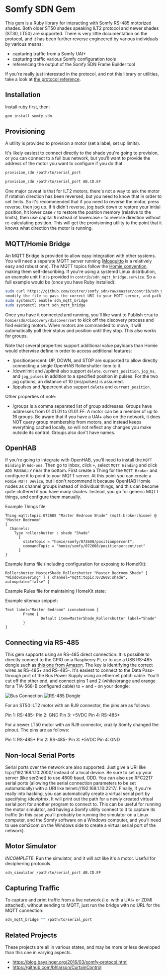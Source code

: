 # Somfy SDN Gem

This gem is a Ruby library for interacting with Somfy RS-485 motorized shades.
Both older ST50 shades speaking ILT2 protocol and newer shades (ST30, LT50)
are supported. There is very little documentation on the protocol, and it has
been further reverse engineered by various individuals by various means:
 * capturing traffic from a Somfy UAI+
 * capturing traffic various Somfy configuration tools
 * referencing the output of the Somfy SDN Frame Builder tool

If you're really just interested in the protocol, and not this library or
utilities, take a look at [the protocol reference](doc/protocol.md).

## Installation

Install ruby first, then:

```sh
gem install somfy_sdn
```

## Provisioning

A utility is provided to provision a motor (set a label, set up limits).

It's likely easiest to connect directly to the shade you're going to provision,
or you can connect to a full bus network, but you'll want to provide the address
of the motor you want to configure if you do that.

```sh
provision_sdn /path/to/serial_port
```

```sh
provision_sdn /path/to/serial_port AB.CD.EF
```

One major caveat is that for ILT2 motors, there's not a way to ask the motor
if rotation direction has been reversed, but you need to know that in order
to set limits. So it's recommended that if you need to reverse the motor,
press reverse, then jog up. If it didn't reverse, jog back down to restore
your initial position, hit lower case `r` to restore the position memory
(relative to the limits), then use capital `R` instead of lowercase `r` to
reverse direction without re-calculating position. This will get the
provisioning utility to the point that it knows what direction the motor is
running.

## MQTT/Homie Bridge

An MQTT Bridge is provided to allow easy integration with other systems. You
will need a separate MQTT server running ([Mosquitto](https://mosquitto.org) is
a relatively easy and robust one). The MQTT topics follow the [Homie
convention](https://homieiot.github.io), making them self-describing. If you're
using a systemd Linux distribution, an example unit file is provided in
`contrib/sdn_mqtt_bridge.service`. So a full example would be (once you have
Ruby installed):

```sh
sudo curl https://github.com/ccutrer/somfy_sdn/raw/master/contrib/sdn_mqtt_bridge.service -L -o /etc/systemd/system/sdn_mqtt_bridge.service
<modify the file to pass the correct URI to your MQTT server, and path to RS-485 device>
sudo systemctl enable sdn_mqtt_bridge
sudo systemctl start sdn_mqtt_bridge
```

Once you have it connected and running, you'll like want to Publish `true` to
`homie/sdn/discovery/discover/set` to kick off the discovery process and find
existing motors. When motors are commanded to move, it will automatically poll
their status and position until they stop. This also works for groups.

Note that several properties support additional value payloads than Homie would
otherwise define in order to access additional features:

 * <node>/positionpercent: UP, DOWN, and STOP are supported to allow directly
   connecting a single OpenHAB Rollershutter item to it.
 * <node>/downlimit and <node>/uplimit also support `delete`,
   `current_position`, `jog_ms`, and `jog_pulses` in addition to a specified
   position in pulses. For the two jog options, an distance of 10 (ms/pulses)
   is assumed.
 * <node>/ip<number>pulses and <node>/ip<number>percent also support `delete`
   and `current_position`.

Other properties of note:
 * <node>/groups is a comma separated list of group addresses. Groups have
   addresses from 01.01.01 to 01.01.FF. A motor can be a member of up to 16
   groups. Be aware that if you have a UAI+ also on the network, it does
   NOT query group membership from motors, and instead keeps everything cached
   locally, so will not reflect any changes you make outside its control.
   Groups also don't have names.

## OpenHAB
If you're going to integrate with OpenHAB, you'll need to install the
`MQTT Binding` in `Add-ons`. Then go to Inbox, click `+`, select `MQTT Binding`
and click `ADD MANUALLY` near the bottom. First create a Thing for the
`MQTT Broker` and configure it to point to your MQTT server. At this point you
can create a `Homie MQTT Device`, but I don't recommend it because OpenHAB
Homie nodes as channel groups instead of individual things, and this can become
quite cluttered if you have many shades. Instead, you go for generic MQTT
things, and configure them manually.

Example Things file:
```
Thing mqtt:topic:072608 "Master Bedroom Shade" (mqtt:broker:hiome) @ "Master Bedroom"
{
  Channels:
    Type rollershutter : shade "Shade"
      [
        stateTopic = "homie/somfy/072608/positionpercent",
        commandTopic = "homie/somfy/072608/positionpercent/set"
      ]
}
```

Example Items file (including configuration for exposing to HomeKit):

```
Rollershutter MasterShade_Rollershutter "Master Bedroom Shade" [ "WindowCovering" ] { channel="mqtt:topic:072608:shade", autoupdate="false" }
```

Example Rules file for maintaining HomeKit state:

Example sitemap snippet:
```
Text label="Master Bedroom" icon=bedroom {
        Frame {
                Default item=MasterShade_Rollershutter label="Shade"
        }
}
```

## Connecting via RS-485

This gem supports using an RS-485 direct connection. It is possible to directly
connect to the GPIO on a Raspberry Pi, or to use a USB RS-485 dongle such as
[this one from Amazon](https://www.amazon.com/gp/product/B07B416CPK).
The key is identifying the correct wires as RS-485+ and RS-485-.
It's easiest to connect to the Data Pass-through port of the Bus Power Supply
using an ethernet patch cable. You'll cut off the other end, and connect pins
1 and 2 (white/orange and orange for a TIA-568-B configured cable) to + and -
on your dongle:

![Bus Connection](doc/bus.jpg)
![RS-485 Dongle](doc/rs485dongle.jpg)

For an ST50 ILT2 motor with an RJ9 connector, the pins are as follows:

Pin 1: RS-485-
Pin 2: GND
Pin 3: +5VDC
Pin 4: RS-485+

For a newer LT50 motor with an RJ9 connector, crazily Somfy changed the pinout. The pins are as follows:

Pin 1: RS-485+
Pin 2: RS-485-
Pin 3: +5VDC
Pin 4: GND

## Non-local Serial Ports

Serial ports over the network are also supported. Just give a URI like
tcp://192.168.1.10:2000/ instead of a local device. Be sure to set up your
server (like ser2net) to use 4800 baud, ODD. You can also use RFC2217 serial
ports (allowing the serial connection parameters to be set automatically) with
a URI like telnet://192.168.1.10:2217/. Finally, if you're really into hacking,
you can automatically create a virtual serial port by specifying /dev/ptmx.
It will print out the path for a newly created virtual serial port for another
program to connect to. This can be useful for running the motor simulator,
and having a Somfy utility connect to it to capture its traffic (in this case
you'll probably be running the simulator on a Linux computer, and the Somfy
software on a Windows computer, and you'll need to use com2com on the Windows
side to create a virtual serial port of the network).

## Motor Simulator

*INCOMPLETE*. Run the simulator, and it will act like it's a motor. Useful
for deciphering protocols.

```sh
sdn_simulator /path/to/serial_port AB.CD.EF
```

## Capturing Traffic

To capture and print traffic from a live network (i.e. with a UAI+ or ZDMI attached),
without sending to MQTT, just run the bridge with no URL for the MQTT connection:

```sh
sdn_mqtt_bridge "" /path/to/serial_port
```

## Related Projects

These projects are all in various states, and may be more or less developed than this one in varying aspects.

 * https://blog.baysinger.org/2016/03/somfy-protocol.html
 * https://github.com/bhlarson/CurtainControl
